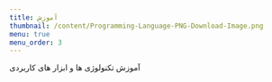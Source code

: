```yaml
---
title: آموزش
thumbnail: /content/Programming-Language-PNG-Download-Image.png
menu: true
menu_order: 3
---
```


آموزش تکنولوژی ها و ابزار های کاربردی
